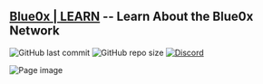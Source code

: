 ## [Blue0x | LEARN](https://learn.blue0x.com) -- Learn About the Blue0x Network

![GitHub last commit](https://img.shields.io/github/last-commit/theBlue0x/docs?color=success)  ![GitHub repo size](https://img.shields.io/github/repo-size/theBlue0x/docs?color=success)  [![Discord](https://img.shields.io/discord/823558528212008961?logo=discord)](https://discord.gg/EbBWRSPW63)

![Page image](https://i.imgur.com/Fk7lhAS.png)
